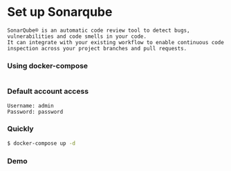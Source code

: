 # Set up Sonarqube
```text
SonarQube® is an automatic code review tool to detect bugs, vulnerabilities and code smells in your code. 
It can integrate with your existing workflow to enable continuous code inspection across your project branches and pull requests.
```
### Using docker-compose
```yaml

```

### Default account access
```text
Username: admin
Password: password
```

### Quickly
```bash
$ docker-compose up -d
```

### Demo